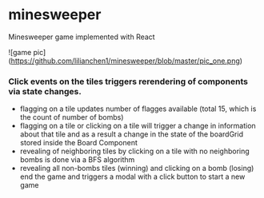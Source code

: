 # minesweeper
Minesweeper game implemented with React

![game pic] (https://github.com/lilianchen1/minesweeper/blob/master/pic_one.png)

### Click events on the tiles triggers rerendering of components via state changes.

* flagging on a tile updates number of flagges available (total 15, which is the count of number of bombs)
* flagging on a tile or clicking on a tile will trigger a change in information about that tile and as a result a change in the state of the boardGrid stored inside the Board Component
* revealing of neighboring tiles by clicking on a tile with no neighboring bombs is done via a BFS algorithm
* revealing all non-bombs tiles (winning) and clicking on a bomb (losing) end the game and triggers a modal with a click button to start a new game

